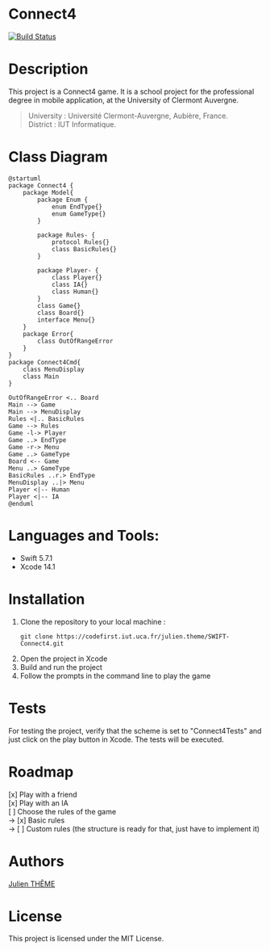 # Connect4 

[![Build Status](https://codefirst.iut.uca.fr/api/badges/julien.theme/SWIFT-Connect4/status.svg)](https://codefirst.iut.uca.fr/julien.theme/SWIFT-Connect4)

# Description

This project is a Connect4 game. It is a school project for the professional degree in mobile application, at the University of Clermont Auvergne.

>University : Université Clermont-Auvergne, Aubière, France.  
>District : IUT Informatique.

# Class Diagram

```plantuml
@startuml
package Connect4 {
    package Model{
        package Enum {
            enum EndType{}
            enum GameType{}
        }

        package Rules- {
            protocol Rules{}
            class BasicRules{}
        }

        package Player- {
            class Player{}
            class IA{} 
            class Human{}
        }
        class Game{}
        class Board{}
        interface Menu{}
    }
    package Error{
        class OutOfRangeError
    }
}
package Connect4Cmd{
    class MenuDisplay
    class Main
}

OutOfRangeError <.. Board
Main --> Game
Main --> MenuDisplay
Rules <|.. BasicRules
Game --> Rules
Game -l-> Player
Game ..> EndType
Game -r-> Menu
Game ..> GameType
Board <-- Game
Menu ..> GameType
BasicRules ..r.> EndType
MenuDisplay ..|> Menu
Player <|-- Human
Player <|-- IA
@enduml
```
# Languages and Tools:
- Swift 5.7.1
- Xcode 14.1

# Installation
1. Clone the repository to your local machine :  
    ```
    git clone https://codefirst.iut.uca.fr/julien.theme/SWIFT-Connect4.git
    ```
2. Open the project in Xcode    
3. Build and run the project   
4. Follow the prompts in the command line to play the game 

# Tests
For testing the project, verify that the scheme is set to "Connect4Tests" and just click on the play button in Xcode. 
The tests will be executed.

# Roadmap
[x] Play with a friend  
[x] Play with an IA  
[ ] Choose the rules of the game   
    -> [x] Basic rules  
    -> [ ] Custom rules (the structure is ready for that, just have to implement it)

# Authors
<a href='https://github.com/ZIRTR0X'>Julien THÊME</a>

# License
This project is licensed under the MIT License.


